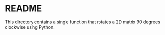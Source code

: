 # README

This directory contains a single function that rotates a 2D matrix 90 degrees clockwise using Python.